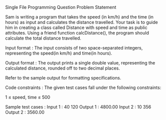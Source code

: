 Single File Programming Question
Problem Statement



Sam is writing a program that takes the speed (in km/h) and the time (in hours) as input and calculates the distance travelled. Your task is to guide him in creating a class called Distance with speed and time as public attributes. Using a friend function calcDistance(), the program should calculate the total distance travelled.

Input format :
The input consists of two space-separated integers, representing the speed(in km/h) and time(in hours).

Output format :
The output prints a single double value, representing the calculated distance, rounded off to two decimal places.



Refer to the sample output for formatting specifications.

Code constraints :
The given test cases fall under the following constraints:

1 ≤ speed, time ≤ 500

Sample test cases :
Input 1 :
40 120
Output 1 :
4800.00
Input 2 :
10 356
Output 2 :
3560.00